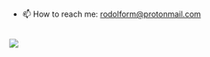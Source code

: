 
- 📫 How to reach me: rodolform@protonmail.com

<div>
  <a href="https://github.com/rodolformartins">
</div>


<div style="display: inline_block">
  <br>
    
 <div> 
  <a href="https://www.linkedin.com/in/rodolfor-martins/" target="_blank"><img src="https://img.shields.io/badge/-LinkedIn-%230077B5?style=for-the-badge&logo=linkedin&logoColor=white" target="_blank"></a> 
</div>
